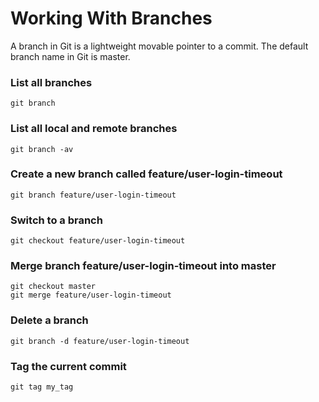 # Working With Branches

A branch in Git is a lightweight movable pointer to a commit. The default branch name in Git is master.

### List all branches

```shell
git branch
```

### List all local and remote branches

```shell
git branch -av
```

### Create a new branch called feature/user-login-timeout

```shell
git branch feature/user-login-timeout
```

### Switch to a branch

```shell
git checkout feature/user-login-timeout
```

### Merge branch feature/user-login-timeout into master

```shell
git checkout master
git merge feature/user-login-timeout
```

### Delete a branch

```shell
git branch -d feature/user-login-timeout
```

### Tag the current commit

```shell
git tag my_tag
```
